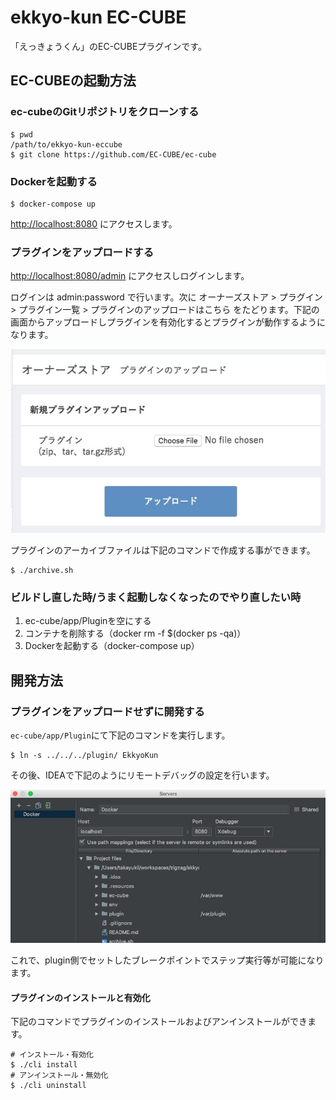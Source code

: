 # ekkyo-kun EC-CUBE

「えっきょうくん」のEC-CUBEプラグインです。

## EC-CUBEの起動方法

### ec-cubeのGitリポジトリをクローンする

```
$ pwd
/path/to/ekkyo-kun-eccube
$ git clone https://github.com/EC-CUBE/ec-cube
```

### Dockerを起動する

```
$ docker-compose up
```

[http://localhost:8080](http://localhost:8080) にアクセスします。

### プラグインをアップロードする

[http://localhost:8080/admin](http://localhost:8080/admin) にアクセスしログインします。

ログインは admin:password で行います。次に オーナーズストア > プラグイン > プラグイン一覧 > プラグインのアップロードはこちら をたどります。下記の画面からアップロードしプラグインを有効化するとプラグインが動作するようになります。

![](./.resources/images/upload-plugin.jpg)

プラグインのアーカイブファイルは下記のコマンドで作成する事ができます。

```
$ ./archive.sh
```

### ビルドし直した時/うまく起動しなくなったのでやり直したい時

1. ec-cube/app/Pluginを空にする
2. コンテナを削除する（docker rm -f $(docker ps -qa)）
3. Dockerを起動する（docker-compose up）

## 開発方法

### プラグインをアップロードせずに開発する

`ec-cube/app/Plugin`にて下記のコマンドを実行します。

```
$ ln -s ../../../plugin/ EkkyoKun
```

その後、IDEAで下記のようにリモートデバッグの設定を行います。

![](./.resources/images/xdebug-plugin.jpg)

これで、plugin側でセットしたブレークポイントでステップ実行等が可能になります。

#### プラグインのインストールと有効化

下記のコマンドでプラグインのインストールおよびアンインストールができます。

```
# インストール・有効化
$ ./cli install 
# アンインストール・無効化
$ ./cli uninstall
```
